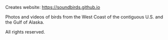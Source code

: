 
Creates website: https://soundbirds.github.io

Photos and videos of birds from the West Coast of the contiguous U.S. and the Gulf of Alaska.

All rights reserved.
